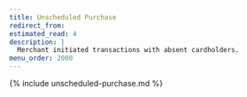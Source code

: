 ```yaml
---
title: Unscheduled Purchase
redirect_from:
estimated_read: 4
description: |
  Merchant initiated transactions with absent cardholders.
menu_order: 2000
---
```


{% include unscheduled-purchase.md %}